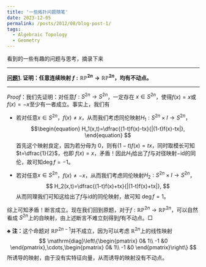 ```yaml
---
title: '一些拓扑问题随笔'
date: 2023-12-05
permalink: /posts/2012/08/blog-post-1/
tags:
  - Algebraic Topology
  - Geometry
---
```


看到的一些有趣的问题与思考，摘录下来

***


**<u>问题1</u>.  证明：任意连续映射 $f:\mathbb{RP}^{2n}\to\mathbb{RP}^{2n}$，均有不动点。**

***

*Proof*：我们先证明：对任意$f:S^{2n}\to S^{2n}$，一定存在 $x\in S^{2n}$，使得$f(x)=x$或$f(x)=-x$至少有一者成立。事实上，我们有

- 若对任意$x\in S^{2n}$，$f(x)\ne x$，从而我们考虑同伦映射$H_1:S^{2n}\times I\to S^{2n}$​，
  $$\begin{equation}
  H_1(x,t)=\dfrac{(1-t)f(x)-tx}{|(1-t)f(x)-tx|},
  \end{equation}
  $$
  首先这个映射良定，因为若分母为 $0$，则有$(1-t)f(x)=tx$，同时取模长可知$t=\dfrac{1}{2}$，也即 $f(x)=x$，矛盾！因此$H_1$给出了$f$与对径映射$-\mathrm{id}$的同伦，故可知$\deg f=-1$。

- 若对任意$x\in S^{2n}$，$f(x)\ne -x$，从而我们考虑同伦映射$H_2:S^{2n}\times I\to S^{2n}$​，
  $$
  H_2(x,t)=\dfrac{(1-t)f(x)+tx}{|(1-t)f(x)+tx|},
  $$
  从而同理我们可知这给出了$f$与$\mathrm{id}$的同伦映射，故可知 $\deg f=1$。

综上可知矛盾！断言成立。现在我们回到原题，对于$f:\mathbb{RP}^{2n}\to\mathbb{RP}^{2n}$，可以自然看成 $S^{2n}$上的自映射，由上述断言不难立刻得到$f$有不动点。$\Box$

$\clubsuit$ $\textbf{注：}$这个命题对 $\mathbb{RP}^{2n-1}$并不成立，因为可以考虑 $\mathbb{R}^{2n}$​上的线性映射
$$
\mathrm{diag}\left\{\begin{pmatrix}
  0& 1\\
 -1 &0
\end{pmatrix},\cdots,\begin{pmatrix}
  0& 1\\
 -1 &0
\end{pmatrix}\right\}
$$
所诱导的映射，由于没有实特征向量，从而诱导的映射没有不动点。
